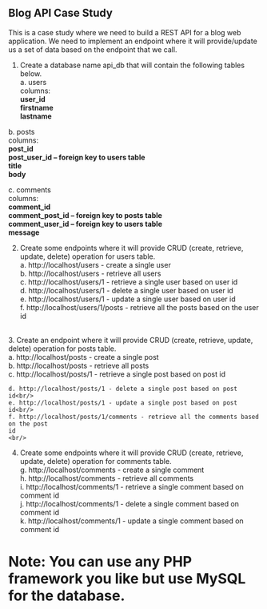 ## Blog API Case Study

This is a case study where we need to build a REST API for a blog web application. We need to implement an endpoint where it will provide/update us a set of data based on the endpoint that we call.<br/>

1. Create a database name api_db that will contain the following tables below.<br/>
a. users<br/>
columns:<br/>
**user_id**<br/>
**firstname**<br/>
**lastname**<br/>

  b. posts<br/>
  columns:<br/>
  **post_id**<br/>
  **post_user_id – foreign key to users table**<br/>
  **title**<br/>
  **body**<br/>

  c. comments<br/>
  columns:<br/>
  **comment_id**<br/>
  **comment_post_id – foreign key to posts table**<br/>
  **comment_user_id – foreign key to users table**<br/>
  **message**<br/>

2. Create some endpoints where it will provide CRUD (create, retrieve, update, delete) operation for users table. <br/>
a. http://localhost/users - create a single user <br/>
b. http://localhost/users - retrieve all users <br/>
c. http://localhost/users/1 - retrieve a single user based on user id <br/>
d. http://localhost/users/1 - delete a single user based on user id <br/>
e. http://localhost/users/1 - update a single user based on user id <br/>
f. http://localhost/users/1/posts - retrieve all the posts based on the user id<br/>
<br/>
  3. Create an endpoint where it will provide CRUD (create, retrieve, update, delete) operation for posts table.<br/>
    a. http://localhost/posts - create a single post<br/>
    b. http://localhost/posts - retrieve all posts<br/>
    c. http://localhost/posts/1 - retrieve a single post based on post id<br/>

    d. http://localhost/posts/1 - delete a single post based on post id<br/>
    e. http://localhost/posts/1 - update a single post based on post id<br/>
    f. http://localhost/posts/1/comments - retrieve all the comments based on the post 
    id
    <br/>
  4. Create some endpoints where it will provide CRUD (create, retrieve, update, delete) operation for comments table.<br/>
    g. http://localhost/comments - create a single comment<br/>
    h. http://localhost/comments - retrieve all comments<br/>
    i. http://localhost/comments/1 - retrieve a single comment based on comment id<br/>
    j. http://localhost/comments/1 - delete a single comment based on comment id<br/>
    k. http://localhost/comments/1 - update a single comment based on comment id<br/>

# Note: You can use any PHP framework you like but use MySQL for the database.
